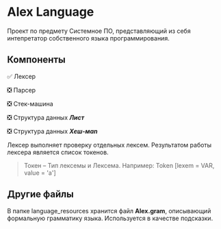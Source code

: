 **Alex Language**
=====================
Проект по предмету Системное ПО, представляющий из себя интепретатор собственного языка программирования.

**Компоненты**
--------------------
:white_check_mark: Лексер

:negative_squared_cross_mark: Парсер

:negative_squared_cross_mark: Стек-машина

:negative_squared_cross_mark: Структура данных ***Лист***

:negative_squared_cross_mark: Структура данных ***Хеш-мan***

Лексер выполняет проверку отдельных лексем. Результатом работы лексера является список токенов.

> Токен –  Тип лексемы и Лексема. Например: Token [lexem = VAR, value = 'a']

**Другие файлы**
--------------------
В папке language_resources хранится файл **Alex.gram**, описывающий формальную грамматику языка. Используется в качестве подсказки.
